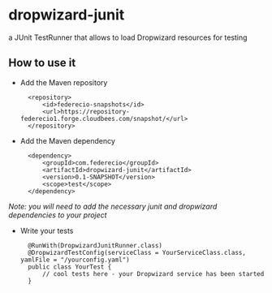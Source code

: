dropwizard-junit
================

a JUnit TestRunner that allows to load Dropwizard resources for testing


How to use it
-------------

* Add the Maven repository

        <repository>
            <id>federecio-snapshots</id>
            <url>https://repository-federecio1.forge.cloudbees.com/snapshot/</url>
        </repository>


* Add the Maven dependency

        <dependency>
            <groupId>com.federecio</groupId>
            <artifactId>dropwizard-junit</artifactId>
            <version>0.1-SNAPSHOT</version>
            <scope>test</scope>
        </dependency>

*Note: you will need to add the necessary junit and dropwizard dependencies to your project*

* Write your tests

        @RunWith(DropwizardJunitRunner.class)
        @DropwizardTestConfig(serviceClass = YourServiceClass.class, yamlFile = "/yourconfig.yaml")
        public class YourTest {
            // cool tests here - your Dropwizard service has been started
        }